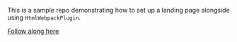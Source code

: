 This is a sample repo demonstrating how to set up a landing page alongside using `HtmlWebpackPlugin`.

[Follow along here](https://github.com/webpack/webpack-dev-middleware/issues/227#issuecomment-344758876)
